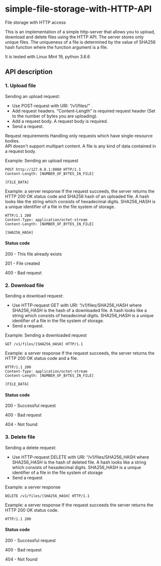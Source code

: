 simple-file-storage-with-HTTP-API
===============

File storage with HTTP access

This is an implementation of a simple http-server that allows you to upload, download and delete files using the HTTP API.
The server stores only unique files. The uniqueness of a file is determined by the value of SHA256 hash function where the function argument is a file.

It is tested with Linux Mint 19, python 3.6.6



API description
---

### 1. Upload file

Sending an upload request:
* Use POST-request with URI: “/v1/files/” .
* Add request headers. "Content-Length" is required request header (Set to the number of bytes you are uploading).
* Add	a request body. A request body is required.
* Send a request.

Request requirements
Handling only requests which have single-resource bodies. 	
API doesn't support multipart content.
A file is any kind of data contained in a request body.


Example: Sending an upload request

    POST http://127.0.0.1:8080 HTTP/1.1
    Content-Length: [NUMBER_OF_BYTES_IN_FILE]

    [FILE_DATA]


Example: a server response
If the request succeeds, the server returns the HTTP 200 OK status code and SHA256
hash of an uploaded file. A hash looks like the string which consists of hexadecimal digits. SHA256_HASH is a unique identifier of a file in the file system of storage.

    HTTP/1.1 200
    Content-Type: application/octet-stream
    Content-Length: [NUMBER_OF_BYTES_IN_FILE]

    [SHA256_HASH]


#### Status code

 200 - This file already exists
 
 201 - File created
 
 400 - Bad request


### 2. Download file

Sending a download request:
* Use HTTP-request GET with URI: “/v1/files/SHA256_HASH
where SHA256_HASH is the hash of a downloaded file. A hash looks like a string which consists of hexadecimal digits. SHA256_HASH is a unique identifier of a file in the file system of storage.
* Send a request.


Example: Sending a downloaded request

    GET /v1/files/[SHA256_HASH] HTTP/1.1


Example: a server response
If the request succeeds, the server returns the HTTP 200 OK status code and a file.

    HTTP/1.1 200
    Content-Type: application/octet-stream
    Content-Length: [NUMBER_OF_BYTES_IN_FILE]

    [FILE_DATA]


#### Status code

  200 - Successful request
  
  400 - Bad request
  
  404 - Not found


### 3. Delete file

Sending a delete request:
* Use HTTP-request DELETE with URI: “/v1/files/SHA256_HASH
where SHA256_HASH is the hash of deleted file. A hash looks like a string which consists of hexadecimal digits. SHA256_HASH is a unique identifier of a file in the file system of storage
* Send a request


Example: a server response

    DELETE /v1/files/[SHA256_HASH] HTTP/1.1


Example: a server response
If the request succeeds the server returns the HTTP 200 OK status code.

    HTTP/1.1 200


#### Status code

  200 - Successful request
  
  400 - Bad request
  
  404 - Not found
  


